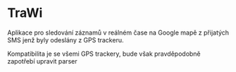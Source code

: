 # TraWi

Aplikace pro sledování záznamů v reálném čase na Google mapě z přijatých SMS jenž byly odeslány z GPS trackeru.

Kompatibilita je se všemi GPS trackery, bude však pravděpodobně zapotřebí upravit parser
